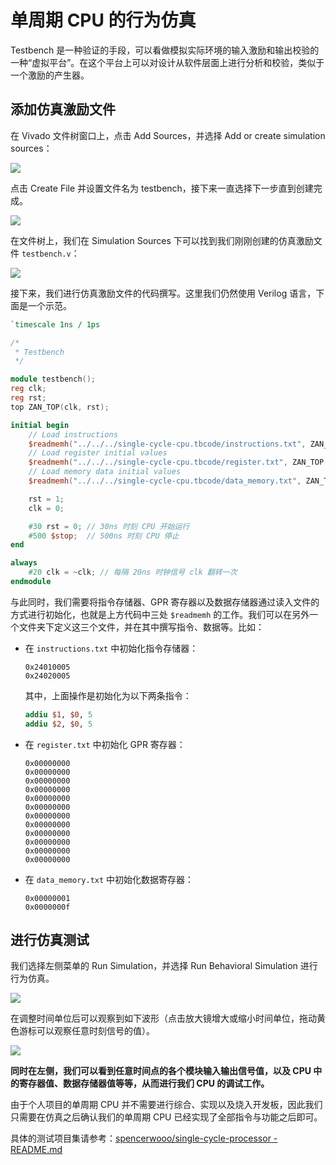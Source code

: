 # 单周期 CPU 的行为仿真

Testbench 是一种验证的手段，可以看做模拟实际环境的输入激励和输出校验的一种“虚拟平台”。在这个平台上可以对设计从软件层面上进行分析和校验，类似于一个激励的产生器。

## 添加仿真激励文件

在 Vivado 文件树窗口上，点击 Add Sources，并选择 Add or create simulation sources：

![](https://i.loli.net/2019/09/02/gRXoulDAbhJpsfU.png)

点击 Create File 并设置文件名为 testbench，接下来一直选择下一步直到创建完成。

![](https://i.loli.net/2019/09/02/rxG2Kq3lCiR9Zpn.png)

在文件树上，我们在 Simulation Sources 下可以找到我们刚刚创建的仿真激励文件 `testbench.v`：

![](https://i.loli.net/2019/09/02/ThW6dMqiC5sH9Aw.png)

接下来，我们进行仿真激励文件的代码撰写。这里我们仍然使用 Verilog 语言，下面是一个示范。

```verilog
`timescale 1ns / 1ps

/*
 * Testbench
 */

module testbench();
reg clk;
reg rst;
top ZAN_TOP(clk, rst);

initial begin
    // Load instructions
    $readmemh("../../../single-cycle-cpu.tbcode/instructions.txt", ZAN_TOP.ZAN_INSTR_MEM.im);
    // Load register initial values
    $readmemh("../../../single-cycle-cpu.tbcode/register.txt", ZAN_TOP.ZAN_REG_FILE.gpr);
    // Load memory data initial values
    $readmemh("../../../single-cycle-cpu.tbcode/data_memory.txt", ZAN_TOP.ZAN_DATA_MEM.dm);

    rst = 1;
    clk = 0;

    #30 rst = 0; // 30ns 时刻 CPU 开始运行
    #500 $stop;  // 500ns 时刻 CPU 停止
end

always
    #20 clk = ~clk; // 每隔 20ns 时钟信号 clk 翻转一次
endmodule
```

与此同时，我们需要将指令存储器、GPR 寄存器以及数据存储器通过读入文件的方式进行初始化，也就是上方代码中三处 `$readmemh` 的工作。我们可以在另外一个文件夹下定义这三个文件，并在其中撰写指令、数据等。比如：

- 在 `instructions.txt` 中初始化指令存储器：

  ```
  0x24010005
  0x24020005
  ```

  其中，上面操作是初始化为以下两条指令：

  ```mips
  addiu $1, $0, 5
  addiu $2, $0, 5
  ```

- 在 `register.txt` 中初始化 GPR 寄存器：

  ```
  0x00000000
  0x00000000
  0x00000000
  0x00000000
  0x00000000
  0x00000000
  0x00000000
  0x00000000
  0x00000000
  0x00000000
  0x00000000
  0x00000000
  ```

- 在 `data_memory.txt` 中初始化数据寄存器：

  ```
  0x00000001
  0x0000000f
  ```

## 进行仿真测试

我们选择左侧菜单的 Run Simulation，并选择 Run Behavioral Simulation 进行行为仿真。

![](https://i.loli.net/2019/09/02/V2sNr8Gk9hqdFjZ.png)

在调整时间单位后可以观察到如下波形（点击放大镜增大或缩小时间单位，拖动黄色游标可以观察任意时刻信号的值）。

![](https://i.loli.net/2019/09/02/PXg2tShNECkIoO4.png)

**同时在左侧，我们可以看到任意时间点的各个模块输入输出信号值，以及 CPU 中的寄存器值、数据存储器值等等，从而进行我们 CPU 的调试工作。**

由于个人项目的单周期 CPU 并不需要进行综合、实现以及烧入开发板，因此我们只需要在仿真之后确认我们的单周期 CPU 已经实现了全部指令与功能之后即可。

具体的测试项目集请参考：[spencerwooo/single-cycle-processor - README.md](https://github.com/spencerwooo/single-cycle-processor)
